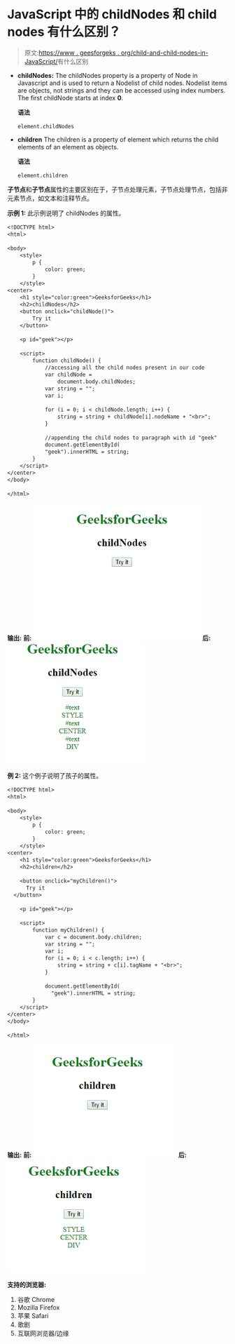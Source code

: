 # JavaScript 中的 childNodes 和 child nodes 有什么区别？

> 原文:[https://www . geesforgeks . org/child-and-child-nodes-in-JavaScript/](https://www.geeksforgeeks.org/what-is-the-difference-between-children-and-childnodes-in-javascript/)有什么区别

*   **childNodes:**
    The childNodes property is a property of Node in Javascript and is used to return a Nodelist of child nodes. Nodelist items are objects, not strings and they can be accessed using index numbers. The first childNode starts at index **0**.

    **语法**

    ```
    element.childNodes
    ```

*   **children**
    The children is a property of element which returns the child elements of an element as objects.

    **语法**

    ```
    element.children
    ```

**子节点**和**子节点**属性的主要区别在于，子节点处理元素，子节点处理节点，包括非元素节点，如文本和注释节点。

**示例 1:** 此示例说明了 childNodes 的属性。

```
<!DOCTYPE html>
<html>

<body>
    <style>
        p {
            color: green;
        }
    </style>
<center>
    <h1 style="color:green">GeeksforGeeks</h1>
    <h2>childNodes</h2>
    <button onclick="childNode()">
        Try it
    </button>

    <p id="geek"></p>

    <script>
        function childNode() {
            //accessing all the child nodes present in our code
            var childNode = 
                document.body.childNodes;
            var string = "";
            var i;

            for (i = 0; i < childNode.length; i++) {
                string = string + childNode[i].nodeName + "<br>";
            }

            //appending the child nodes to paragraph with id "geek"
            document.getElementById(
            "geek").innerHTML = string;
        }
    </script>
</center>
</body>

</html>
```

**输出:**
**前:**
![](img/f939fdd9de988b3c648c69b699b13d61.png)
**后:**
![](img/1d027046e0679163bc7ee4850e41891e.png)

**例 2:** 这个例子说明了孩子的属性。

```
<!DOCTYPE html>
<html>

<body>
    <style>
        p {
            color: green;
        }
    </style>
<center>
    <h1 style="color:green">GeeksforGeeks</h1>
    <h2>children</h2>

    <button onclick="myChildren()">
      Try it
  </button>

    <p id="geek"></p>

    <script>
        function myChildren() {
            var c = document.body.children;
            var string = "";
            var i;
            for (i = 0; i < c.length; i++) {
                string = string + c[i].tagName + "<br>";
            }

            document.getElementById(
              "geek").innerHTML = string;
        }
    </script>
</center>
</body>

</html>
```

**输出:**
**前:**
![](img/b2cee5f74cd6060f3e7f3ad03509edef.png)
**后:**
![](img/9122035b4fd28949f582fd8bc0e8e870.png)

**支持的浏览器:**

1.  谷歌 Chrome
2.  Mozilla Firefox
3.  苹果 Safari
4.  歌剧
5.  互联网浏览器/边缘